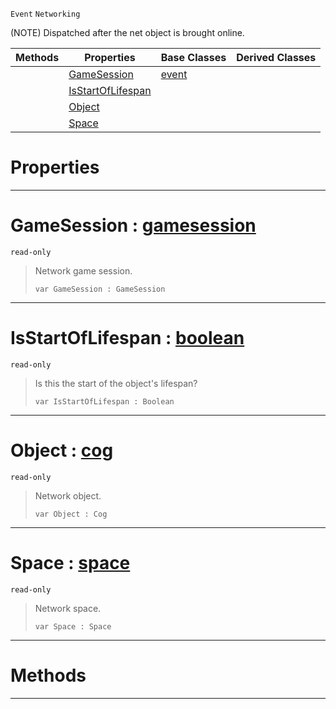  `Event` `Networking`



(NOTE) Dispatched after the net object is brought online.

|Methods|Properties|Base Classes|Derived Classes|
|---|---|---|---|
| |[ GameSession](https://plasmaengine.github.io/PlasmaDocs/Plasma1/C++/code_reference/class_reference/netobjectonline.md#gamesession-plasma-engine)|[event](https://plasmaengine.github.io/PlasmaDocs/Plasma1/C++/code_reference/class_reference/event.md)| |
| |[ IsStartOfLifespan](https://plasmaengine.github.io/PlasmaDocs/Plasma1/C++/code_reference/class_reference/netobjectonline.md#isstartoflifespan-plasma-e)| | |
| |[ Object](https://plasmaengine.github.io/PlasmaDocs/Plasma1/C++/code_reference/class_reference/netobjectonline.md#object-plasma-engine-docum)| | |
| |[ Space](https://plasmaengine.github.io/PlasmaDocs/Plasma1/C++/code_reference/class_reference/netobjectonline.md#space-plasma-engine-docume)| | |


 #  Properties


---  
 #  GameSession : [gamesession](https://plasmaengine.github.io/PlasmaDocs/Plasma1/C++/code_reference/class_reference/gamesession.md)

 `read-only`

> Network game session.
> ``` lang=cpp, name=Lightning
> var GameSession : GameSession


---  
 #  IsStartOfLifespan : [boolean](https://plasmaengine.github.io/PlasmaDocs/Plasma1/C++/code_reference/lightning_base_types/boolean.md)

 `read-only`

> Is this the start of the object's lifespan?
> ``` lang=cpp, name=Lightning
> var IsStartOfLifespan : Boolean


---  
 #  Object : [cog](https://plasmaengine.github.io/PlasmaDocs/Plasma1/C++/code_reference/class_reference/cog.md)

 `read-only`

> Network object.
> ``` lang=cpp, name=Lightning
> var Object : Cog


---  
 #  Space : [space](https://plasmaengine.github.io/PlasmaDocs/Plasma1/C++/code_reference/class_reference/space.md)

 `read-only`

> Network space.
> ``` lang=cpp, name=Lightning
> var Space : Space


---  
 #  Methods


---  
 

 